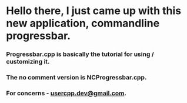 # Hello there, I just came up with this new application, commandline progressbar.
### Progressbar.cpp is basically the tutorial for using / customizing it.
### The no comment version is NCProgressbar.cpp.
### For concerns - usercpp.dev@gmail.com.
